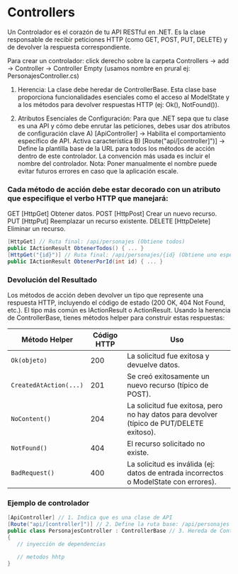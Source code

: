 # Controllers

Un Controlador es el corazón de tu API RESTful en .NET. Es la clase responsable de recibir peticiones HTTP (como GET, POST, PUT, DELETE) y de devolver la respuesta correspondiente.

Para crear un controlador: click derecho sobre la carpeta Controllers -> add -> Controller -> Controller Empty (usamos nombre en prural ej: PersonajesController.cs)

1. Herencia:
   La clase debe heredar de ControllerBase. Esta clase base proporciona funcionalidades esenciales como el acceso al ModelState y a los métodos para devolver respuestas HTTP (ej: Ok(), NotFound()).

2. Atributos Esenciales de Configuración:
   Para que .NET sepa que tu clase es una API y cómo debe enrutar las peticiones, debes usar dos atributos de configuración clave
   A) [ApiController] -> Habilita el comportamiento específico de API. Activa característica
   B) [Route("api/[controller]")] -> Define la plantilla base de la URL para todos los métodos de acción dentro de este controlador. La convención más usada es incluir el nombre del controlador. Nota: Poner manualmente el nombre puede evitar futuros errores en caso que la aplicación escale.

### Cada método de acción debe estar decorado con un atributo que especifique el verbo HTTP que manejará:

GET [HttpGet] Obtener datos.
POST [HttpPost] Crear un nuevo recurso.
PUT [HttpPut] Reemplazar un recurso existente.
DELETE [HttpDelete] Eliminar un recurso.

```csharp
[HttpGet] // Ruta final: /api/personajes (Obtiene todos)
public IActionResult ObtenerTodos() { ... }
[HttpGet("{id}")] // Ruta final: /api/personajes/{id} (Obtiene uno específico)
public IActionResult ObtenerPorId(int id) { ... }
```

### Devolución del Resultado

Los métodos de acción deben devolver un tipo que represente una respuesta HTTP, incluyendo el código de estado (200 OK, 404 Not Found, etc.). El tipo más común es IActionResult o ActionResult<T>.
Usando la herencia de ControllerBase, tienes métodos helper para construir estas respuestas:

| Método Helper          | Código HTTP | Uso                                                                                       |
| ---------------------- | ----------- | ----------------------------------------------------------------------------------------- |
| `Ok(objeto)`           | 200         | La solicitud fue exitosa y devuelve datos.                                                |
| `CreatedAtAction(...)` | 201         | Se creó exitosamente un nuevo recurso (típico de POST).                                   |
| `NoContent()`          | 204         | La solicitud fue exitosa, pero no hay datos para devolver (típico de PUT/DELETE exitoso). |
| `NotFound()`           | 404         | El recurso solicitado no existe.                                                          |
| `BadRequest()`         | 400         | La solicitud es inválida (ej: datos de entrada incorrectos o ModelState con errores).     |

### Ejemplo de controlador

```csharp
[ApiController] // 1. Indica que es una clase de API
[Route("api/[controller]")] // 2. Define la ruta base: /api/personajes
public class PersonajesController : ControllerBase // 3. Hereda de ControllerBase
{
   // inyección de dependencias

   // metodos hhtp
}
```
